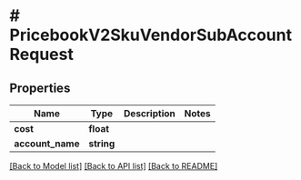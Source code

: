 # # PricebookV2SkuVendorSubAccountRequest

## Properties

Name | Type | Description | Notes
------------ | ------------- | ------------- | -------------
**cost** | **float** |  |
**account_name** | **string** |  |

[[Back to Model list]](../../README.md#models) [[Back to API list]](../../README.md#endpoints) [[Back to README]](../../README.md)
